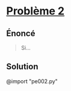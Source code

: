 # [Problème 2](https://projecteuler.net/problem=2)

## Énoncé
> Si...

## Solution

@import "pe002.py"